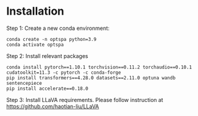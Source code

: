 # Installation  
Step 1: Create a new conda environment:
```
conda create -n optspa python=3.9
conda activate optspa
```
Step 2: Install relevant packages
```
conda install pytorch==1.10.1 torchvision==0.11.2 torchaudio==0.10.1 cudatoolkit=11.3 -c pytorch -c conda-forge
pip install transformers==4.28.0 datasets==2.11.0 optuna wandb sentencepiece
pip install accelerate==0.18.0
```
Step 3: Install LLaVA requirements. Please follow instruction at https://github.com/haotian-liu/LLaVA 
